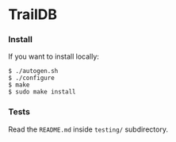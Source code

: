 # TrailDB

### Install

If you want to install locally:

    $ ./autogen.sh
    $ ./configure
    $ make
    $ sudo make install

### Tests

Read the `README.md` inside `testing/` subdirectory.


